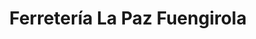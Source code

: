 ---
title: "Ferretería La Paz Fuengirola"
url: /las-lauganas-mijas-costa/ferreteria-la-paz-fuengirola/
shop: hardware
---